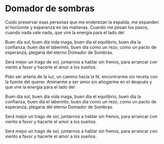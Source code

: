 # Domador de sombras
Cuido preservar esas personas
que me enderezan la espalda,
me expanden el horizonte y esperanza en las mañanas.
Cuando me pesan los pasos,
cuando nada vale nada,
que vire la energía para el lado del

Buen día sol, buen día vida maga,
buen día el equilibrio, buen día la confianza,
buen día el laberinto, buen día como un rezo,
como un pacto de esperanza,
plegaria del eterno Domador de Sombras.

Será mejor un trago de sol,
juntarnos a hablar sin frenos,
para arrancar con viento a favor
y hacerle el amor a los sueños.

Pido ser arteria de la luz, un camino hacia la fé,
encontrarme sin receta con la fuente del querer.
Animarme a ser amor sin ahogarme en el después
y que vire la energía para el lado del

Buen día sol, buen día vida maga,
buen día el equilibrio, buen día la confianza,
buen día el laberinto, buen día como un rezo,
como un pacto de esperanza,
plegaria del eterno Domador de Sombras.

Será mejor un trago de sol,
juntarnos a hablar sin frenos,
para arrancar con viento a favor
y hacerle el amor a los sueños.

Será mejor un trago de sol,
juntarnos a hablar sin frenos,
para arrancar con viento a favor
y hacerle el amor a los sueños.

